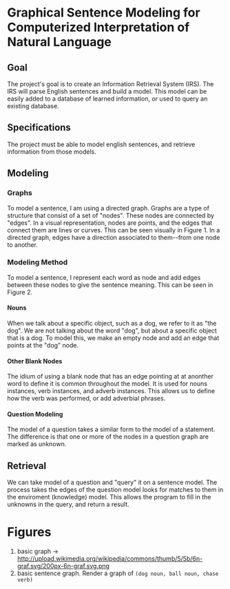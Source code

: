 # Graphical Sentence Modeling for Computerized Interpretation of Natural Language 

## Goal

The project's goal is to create an Information Retrieval System (IRS). The IRS will parse English sentences and build a model. This model can be easily added to a database of learned information, or used to query an existing database. 

## Specifications

The project must be able to model english sentences, and retrieve information from those models. 

## Modeling 

### Graphs
To model a sentence, I am using a directed graph. Graphs are a type of structure that consist of a set of "nodes". These nodes are connected by "edges". In a visual representation, nodes are points, and the edges that connect them are lines or curves. This can be seen visually in Figure 1. In a directed graph, edges have a direction associated to them--from one node to another. 

### Modeling Method
To model a sentence, I represent each word as node and add edges between these nodes to give the sentence meaning. This can be seen in Figure 2. 

#### Nouns
When we talk about a specific object, such as a dog, we refer to it as "the dog". We are not talking about the word "dog", but about a specific object that is a dog. To model this, we make an empty node and add an edge that points at the "dog" node. 

#### Other Blank Nodes
The idium of using a blank node that has an edge pointing at at anonther word to define it is common throughout the model. It is used for nouns instances, verb instances, and adverb instances. This allows us to define how the verb was performed, or add adverbial phrases. 

#### Question Modeling
The model of a question takes a similar form to the model of a statement. The difference is that one or more of the nodes in a question graph are marked as unknown.

## Retrieval
We can take model of a question and "query" it on a sentence model. The process takes the edges of the question model looks for matches to them in the enviroment (knowledge) model. This allows the program to fill in the unknowns in the query, and return a result. 


# Figures
1. basic graph -> http://upload.wikimedia.org/wikipedia/commons/thumb/5/5b/6n-graf.svg/200px-6n-graf.svg.png
2. basic sentence graph. Render a graph of `(dog noun, ball noun, chase verb)`